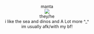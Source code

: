 <p align="center">
  manta<br>
  <img src="https://cdn.discordapp.com/attachments/640704471042883654/990437730200715315/island.gif"><br>
  they/he<br>
  i like the sea and dinos and A Lot more ^_^<br>
  im usually afk/with my bf!
</p>
